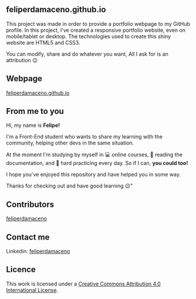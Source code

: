 ## feliperdamaceno.github.io

This project was made in order to provide a portfolio webpage to my GitHub profile. In this project, I've created a responsive portfolio website, even on mobile/tablet or desktop. The technologies used to create this shiny website are HTML5 and CSS3.

You can modify, share and do whatever you want, All I ask for is an attribution 😉

## Webpage

[feliperdamaceno.github.io](https://feliperdamaceno.github.io/)

## From me to you

Hi, my name is **Felipe!**

I'm a Front-End student who wants to share my learning with the community, helping other devs in the same situation.

At the moment I'm studying by myself in 💻 online courses, 📄 reading the documentation, and 💪 hard practicing every day. So if I can, **you could too!**

I hope you've enjoyed this repository and have helped you in some way.

Thanks for checking out and have good learning 😉"

## Contributors

[feliperdamaceno](https://github.com/feliperdamaceno/)

## Contact me

Linkedin: [feliperdamaceno](https://www.linkedin.com/in/feliperdamaceno/)

## Licence

This work is licensed under a
[Creative Commons Attribution 4.0 International License](https://creativecommons.org/licenses/by/4.0).
